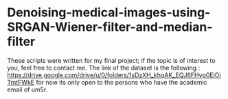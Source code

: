 # Denoising-medical-images-using-SRGAN-Wiener-filter-and-median-filter
These scripts were written for my final project; if the topic is of interest to you, feel free to contact me.
The link of the dataset is the following : https://drive.google.com/drive/u/0/folders/1sDzXH_khqAK_EQJ6FHyp0EjOiTmtFWkE 
for now its only open to the persons who have the academic email of um5r. 
